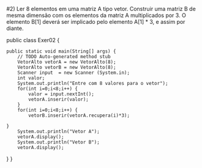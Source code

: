 #2) Ler 8 elementos em uma matriz A tipo vetor. Construir uma matriz B de mesma dimensão com os elementos da matriz A multiplicados por 3. O elemento B[1] deverá ser implicado pelo elemento A[1] * 3, e assim por diante.

public class Exer02 {

	public static void main(String[] args) {
		// TODO Auto-generated method stub
		VetorAlto vetorA = new VetorAlto(8);
		VetorAlto vetorB = new VetorAlto(8);
		Scanner input  = new Scanner (System.in);
		int valor;
		System.out.println("Entre com 8 valores para o vetor");
		for(int i=0;i<8;i++) {
			valor = input.nextInt();
			vetorA.inserir(valor);
		}
		for(int i=0;i<8;i++) {
			vetorB.inserir(vetorA.recupera(i)*3);
			
	}
		System.out.println("Vetor A");
		vetorA.display();
		System.out.println("Vetor B");
		vetorA.display();
}
}
